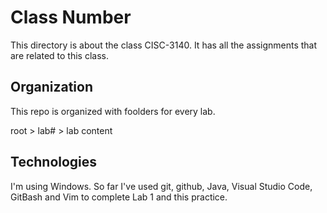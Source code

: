 # Class Number
This directory is about the class CISC-3140. It has all the assignments that are related to this class.

## Organization

This repo is organized with foolders for every lab.

root > lab# > lab content

## Technologies
I'm using Windows.
So far I've used git, github, Java, Visual Studio Code, GitBash and Vim to complete Lab 1 and this practice.
